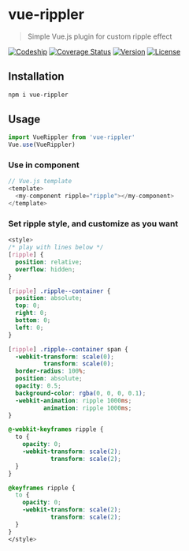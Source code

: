 # vue-rippler

> Simple Vue.js plugin for custom ripple effect

[![Codeship](https://img.shields.io/codeship/3a192ae0-9502-0134-8f6e-1e693cf3975e/master.svg)](https://www.npmjs.com/package/vue-rippler)
[![Coverage Status](https://coveralls.io/repos/github/spemer/vue-rippler/badge.svg?branch=master)](https://coveralls.io/github/spemer/vue-rippler?branch=master)
[![Version](https://img.shields.io/npm/v/vue-rippler.svg)](https://www.npmjs.com/package/vue-rippler)
[![License](https://img.shields.io/npm/l/vue-rippler.svg)](https://www.npmjs.com/package/vue-rippler)

## Installation

``` bash
npm i vue-rippler
```

## Usage

``` javascript
import VueRippler from 'vue-rippler'
Vue.use(VueRippler)
```

### Use in component

``` javascript
// Vue.js template
<template>
  <my-component ripple="ripple"></my-component>
</template>
```

### Set ripple style, and customize as you want

``` css
<style>
/* play with lines below */
[ripple] {
  position: relative;
  overflow: hidden;
}

[ripple] .ripple--container {
  position: absolute;
  top: 0;
  right: 0;
  bottom: 0;
  left: 0;
}

[ripple] .ripple--container span {
  -webkit-transform: scale(0);
          transform: scale(0);
  border-radius: 100%;
  position: absolute;
  opacity: 0.5;
  background-color: rgba(0, 0, 0, 0.1);
  -webkit-animation: ripple 1000ms;
          animation: ripple 1000ms;
}

@-webkit-keyframes ripple {
  to {
    opacity: 0;
    -webkit-transform: scale(2);
            transform: scale(2);
  }
}

@keyframes ripple {
  to {
    opacity: 0;
    -webkit-transform: scale(2);
            transform: scale(2);
  }
}
</style>
```
